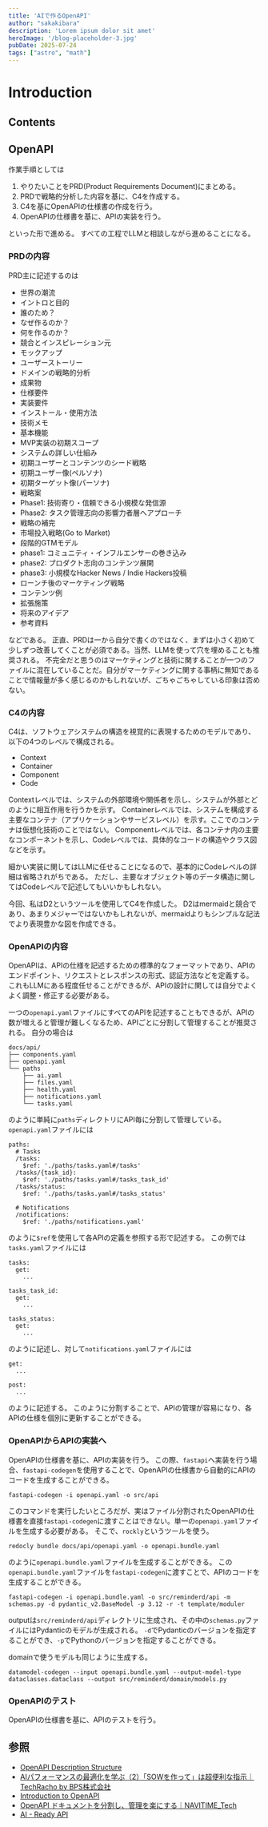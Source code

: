 ```yaml
---
title: 'AIで作るOpenAPI'
author: "sakakibara"
description: 'Lorem ipsum dolor sit amet'
heroImage: '/blog-placeholder-3.jpg'
pubDate: 2025-07-24
tags: ["astro", "math"]
---
```


# Introduction
## Contents
## OpenAPI
作業手順としては
1. やりたいことをPRD(Product Requirements Document)にまとめる。
2. PRDで戦略的分析した内容を基に、C4を作成する。
3. C4を基にOpenAPIの仕様書の作成を行う。
4. OpenAPIの仕様書を基に、APIの実装を行う。

といった形で進める。
すべての工程でLLMと相談しながら進めることになる。

### PRDの内容
PRD主に記述するのは

- 世界の潮流
- イントロと目的
- 誰のため？
- なぜ作るのか？
- 何を作るのか？
 - 競合とインスピレーション元
- モックアップ
 - ユーザーストーリー
 - ドメインの戦略的分析
 - 成果物
 - 仕様要件
 - 実装要件
 - インストール・使用方法
- 技術メモ
 - 基本機能
 - MVP実装の初期スコープ
 - システムの詳しい仕組み
- 初期ユーザーとコンテンツのシード戦略
 - 初期ユーザー像(ペルソナ)
 - 初期ターゲット像(パーソナ)
 - 戦略案
  - Phase1: 技術寄り・信頼できる小規模な発信源
  - Phase2: タスク管理志向の影響力者層へアプローチ
 - 戦略の補完
- 市場投入戦略(Go to Market)
 - 段階的GTMモデル
  - phase1: コミュニティ・インフルエンサーの巻き込み
  - phase2: プロダクト志向のコンテンツ展開
  - phase3: 小規模なHacker News / Indie Hackers投稿
- ローンチ後のマーケティング戦略
 - コンテンツ例
 - 拡張施策
- 将来のアイデア
- 参考資料

などである。
正直、PRDは一から自分で書くのではなく、まずは小さく初めて少しずつ改善してくことが必須である。当然、LLMを使って穴を埋めることも推奨される。
不完全だと思うのはマーケティングと技術に関することが一つのファイルに混在していることだ。自分がマーケティングに関する事柄に無知であることで情報量が多く感じるのかもしれないが、ごちゃごちゃしている印象は否めない。

### C4の内容
C4は、ソフトウェアシステムの構造を視覚的に表現するためのモデルであり、以下の4つのレベルで構成される。
- Context
- Container
- Component
- Code

Contextレベルでは、システムの外部環境や関係者を示し、システムが外部とどのように相互作用を行うかを示す。
Containerレベルでは、システムを構成する主要なコンテナ（アプリケーションやサービスレベル）を示す。ここでのコンテナは仮想化技術のことではない。
Componentレベルでは、各コンテナ内の主要なコンポーネントを示し、Codeレベルでは、具体的なコードの構造やクラス図などを示す。

細かい実装に関してはLLMに任せることになるので、基本的にCodeレベルの詳細は省略されがちである。
ただし、主要なオブジェクト等のデータ構造に関してはCodeレベルで記述してもいいかもしれない。

今回、私はD2というツールを使用してC4を作成した。
D2はmermaidと競合であり、あまりメジャーではないかもしれないが、mermaidよりもシンプルな記法でより表現豊かな図を作成できる。

### OpenAPIの内容
OpenAPIは、APIの仕様を記述するための標準的なフォーマットであり、APIのエンドポイント、リクエストとレスポンスの形式、認証方法などを定義する。
これもLLMにある程度任せることができるが、APIの設計に関しては自分でよくよく調整・修正する必要がある。

一つの`openapi.yaml`ファイルにすべてのAPIを記述することもできるが、APIの数が増えると管理が難しくなるため、APIごとに分割して管理することが推奨される。
自分の場合は
```
docs/api/
├── components.yaml
├── openapi.yaml
└── paths
    ├── ai.yaml
    ├── files.yaml
    ├── health.yaml
    ├── notifications.yaml
    └── tasks.yaml
```
のように単純に`paths`ディレクトリにAPI毎に分割して管理している。
`openapi.yaml`ファイルには
```
paths:
  # Tasks
  /tasks:
    $ref: './paths/tasks.yaml#/tasks'
  /tasks/{task_id}:
    $ref: './paths/tasks.yaml#/tasks_task_id'
  /tasks/status:
    $ref: './paths/tasks.yaml#/tasks_status'

  # Notifications
  /notifications:
    $ref: './paths/notifications.yaml'
```

のように`$ref`を使用して各APIの定義を参照する形で記述する。
この例では`tasks.yaml`ファイルには
```
tasks:
  get:
    ...

tasks_task_id:
  get:
    ...

tasks_status:
  get:
    ...
```
のように記述し、対して`notifications.yaml`ファイルには
```
get:
  ...

post:
  ...
```
のように記述する。
このように分割することで、APIの管理が容易になり、各APIの仕様を個別に更新することができる。

### OpenAPIからAPIの実装へ
OpenAPIの仕様書を基に、APIの実装を行う。
この際、`fastapi`へ実装を行う場合、`fastapi-codegen`を使用することで、OpenAPIの仕様書から自動的にAPIのコードを生成することができる。
```
fastapi-codegen -i openapi.yaml -o src/api
```
このコマンドを実行したいところだが、実はファイル分割されたOpenAPIの仕様書を直接`fastapi-codegen`に渡すことはできない。単一の`openapi.yaml`ファイルを生成する必要がある。
そこで、`rockly`というツールを使う。
```
redocly bundle docs/api/openapi.yaml -o openapi.bundle.yaml
```
のように`openapi.bundle.yaml`ファイルを生成することができる。
この`openapi.bundle.yaml`ファイルを`fastapi-codegen`に渡すことで、APIのコードを生成することができる。
```
fastapi-codegen -i openapi.bundle.yaml -o src/reminderd/api -m schemas.py -d pydantic_v2.BaseModel -p 3.12 -r -t template/moduler
```
outputは`src/reminderd/api`ディレクトリに生成され、その中の`schemas.py`ファイルにはPydanticのモデルが生成される。
`-d`でPydanticのバージョンを指定することができ、`-p`でPythonのバージョンを指定することができる。

domainで使うモデルも同じように生成する。
```
datamodel-codegen --input openapi.bundle.yaml --output-model-type dataclasses.dataclass --output src/reminderd/domain/models.py
```



### OpenAPIのテスト
OpenAPIの仕様書を基に、APIのテストを行う。


## 参照
- [OpenAPI Description Structure](https://github.com/OAI/OpenAPI-Specification/blob/main/versions/3.0.4.md#openapi-description-structure)
- [AIパフォーマンスの最適化を学ぶ（2）「SOWを作って」は超便利な指示｜TechRacho by BPS株式会社](https://techracho.bpsinc.jp/hachi8833/2025_07_10/151922)
- [Introduction to OpenAPI](https://redocly.com/learn/openapi/learning-openapi)
- [OpenAPI ドキュメントを分割し、管理を楽にする｜NAVITIME_Tech](https://note.com/navitime_tech/n/n6cf3581cef1e)
- [AI - Ready API](https://speakerdeck.com/yokawasa/ai-ready-api-designing-mcp-and-apis-in-the-ai-era)

